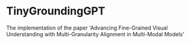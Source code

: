 # TinyGroundingGPT
The implementation of the paper 'Advancing Fine-Grained Visual Understanding with Multi-Granularity Alignment in Multi-Modal Models'
